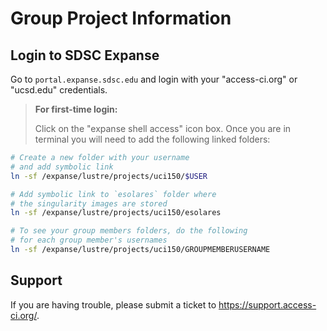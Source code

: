 # Group Project Information

## Login to SDSC Expanse
Go to `portal.expanse.sdsc.edu` and login with your "access-ci.org" or "ucsd.edu" credentials.

> **For first-time login:**
>
> Click on the "expanse shell access" icon box. Once you are in terminal you will need to add the following linked folders: 
```bash
# Create a new folder with your username 
# and add symbolic link
ln -sf /expanse/lustre/projects/uci150/$USER

# Add symbolic link to `esolares` folder where 
# the singularity images are stored
ln -sf /expanse/lustre/projects/uci150/esolares

# To see your group members folders, do the following
# for each group member's usernames
ln -sf /expanse/lustre/projects/uci150/GROUPMEMBERUSERNAME
```

## Support
If you are having trouble, please submit a ticket to https://support.access-ci.org/.
